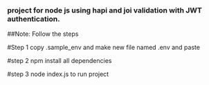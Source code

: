 ### project for node js using hapi and joi validation with JWT authentication.
##Note: Follow the steps

#Step 1
copy .sample_env and make new file named .env and paste 

#step 2
npm install all dependencies

#step 3
node index.js  to run project
